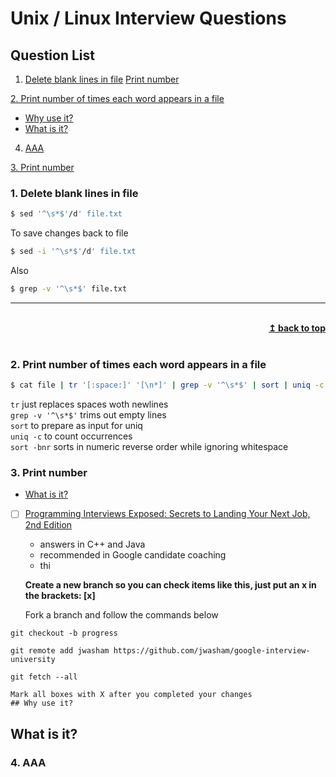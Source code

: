 # Unix / Linux Interview Questions

## Question List
1. [Delete blank lines in file](#delete-blank-lines-in-file)
[Print number](#print-number)

<a href="#question_2">2. Print number of times each word appears in a file</a>
- [Why use it?](#why-use-it)
- [What is it?](#what-is-it)
4. [AAA](#aaa)

[3. Print number](#-3-print-number)

### 1. Delete blank lines in file
```bash
$ sed '^\s*$'/d' file.txt
```
To save changes back to file
```bash
$ sed -i '^\s*$'/d' file.txt
```
Also
```bash
$ grep -v '^\s*$' file.txt
```
<hr />
<br/>
<div align="right">
    <b><a href="#----">↥ back to top</a></b>
</div>
<br/>

### 2. Print number of times each word appears in a file
```bash 
$ cat file | tr '[:space:]' '[\n*]' | grep -v '^\s*$' | sort | uniq -c | sort -bnr
```

`tr` just replaces spaces woth newlines
<br/>`grep -v '^\s*$'` trims out empty lines
<br/>`sort` to prepare as input for uniq
<br/>`uniq -c` to count occurrences
<br/>`sort -bnr` sorts in numeric reverse order while ignoring whitespace

### 3. Print number

- [What is it?](#what-is-it)

- [ ] [Programming Interviews Exposed: Secrets to Landing Your Next Job, 2nd Edition](http://www.wiley.com/WileyCDA/WileyTitle/productCd-047012167X.html)
    - answers in C++ and Java
    - recommended in Google candidate coaching
    - thi
    
    **Create a new branch so you can check items like this, just put an x in the brackets: [x]**


    Fork a branch and follow the commands below

`git checkout -b progress`

`git remote add jwasham https://github.com/jwasham/google-interview-university`

`git fetch --all`

    Mark all boxes with X after you completed your changes
    ## Why use it?

## What is it?

### 4. AAA
